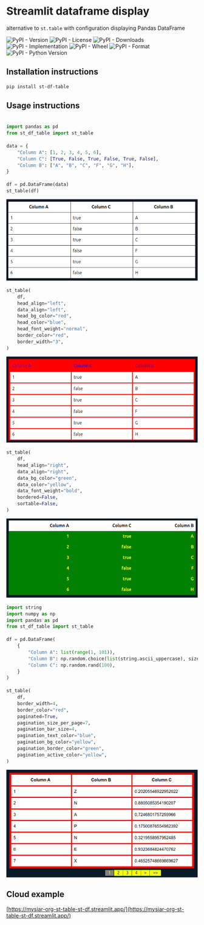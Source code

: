 # Streamlit dataframe display
alternative to `st.table` with configuration displaying Pandas DataFrame


![PyPI - Version](https://img.shields.io/pypi/v/st-df-table)
![PyPI - License](https://img.shields.io/pypi/l/st-df-table)
![PyPI - Downloads](https://img.shields.io/pypi/dm/st-df-table)
![PyPI - Implementation](https://img.shields.io/pypi/implementation/st-df-table)
![PyPI - Wheel](https://img.shields.io/pypi/wheel/st-df-table)
![PyPI - Format](https://img.shields.io/pypi/format/st-df-table)
![PyPI - Python Version](https://img.shields.io/pypi/pyversions/st-df-table)

## Installation instructions

```sh
pip install st-df-table
```

## Usage instructions

```python

import pandas as pd
from st_df_table import st_table

data = {
    "Column A": [1, 2, 3, 4, 5, 6],
    "Column C": [True, False, True, False, True, False],
    "Column B": ["A", "B", "C", "F", "G", "H"],
}

df = pd.DataFrame(data)
st_table(df)

```
![table-1](https://raw.githubusercontent.com/mysiar-org/st-table/refs/heads/master/doc/table1.png)

```python
st_table(
    df,
    head_align="left",
    data_align="left",
    head_bg_color="red",
    head_color="blue",
    head_font_weight="normal",
    border_color="red",
    border_width="3",
)
```
![table-2](https://raw.githubusercontent.com/mysiar-org/st-table/refs/heads/master/doc/table2.png)

```python
st_table(
    df,
    head_align="right",
    data_align="right",
    data_bg_color="green",
    data_color="yellow",
    data_font_weight="bold",
    bordered=False,
    sortable=False,
)
```
![table-3](https://raw.githubusercontent.com/mysiar-org/st-table/refs/heads/master/doc/table3.png)

```python
import string
import numpy as np
import pandas as pd
from st_df_table import st_table

df = pd.DataFrame(
    {
        "Column A": list(range(1, 101)),
        "Column B": np.random.choice(list(string.ascii_uppercase), size=100),
        "Column C": np.random.rand(100),
    }
)

st_table(
    df,
    border_width=4,
    border_color="red",
    paginated=True,
    pagination_size_per_page=7,
    pagination_bar_size=4,
    pagination_text_color="blue",
    pagination_bg_color="yellow",
    pagination_border_color="green",
    pagination_active_color="yellow",
)

```
![table-4](https://raw.githubusercontent.com/mysiar-org/st-table/refs/heads/master/doc/table4.png)

## Cloud example
[https://mysiar-org-st-table-st-df.streamlit.app/](https://mysiar-org-st-table-st-df.streamlit.app/)
